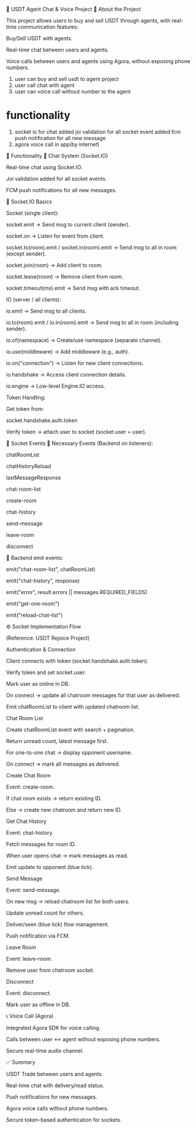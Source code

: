 📌 USDT Agent Chat & Voice Project
🚀 About the Project

This project allows users to buy and sell USDT through agents, with real-time communication features:

Buy/Sell USDT with agents.

Real-time chat between users and agents.

Voice calls between users and agents using Agora, without exposing phone numbers.
1. user can buy and sell usdt to agent project
2. user call chat with agent
3. user can voice call without number to the agent

# functionality
1. socket io for chat
    added joi validation for all socket event
    added fcm push notification for all new message
2. agora voice call in app(by internet)

🔧 Functionality
💬 Chat System (Socket.IO)

Real-time chat using Socket.IO.

Joi validation added for all socket events.

FCM push notifications for all new messages.

🔹 Socket.IO Basics

Socket (single client):

socket.emit → Send msg to current client (sender).

socket.on → Listen for event from client.

socket.to(room).emit / socket.in(room).emit → Send msg to all in room (except sender).

socket.join(room) → Add client to room.

socket.leave(room) → Remove client from room.

socket.timeout(ms).emit → Send msg with ack timeout.

IO (server / all clients):

io.emit → Send msg to all clients.

io.to(room).emit / io.in(room).emit → Send msg to all in room (including sender).

io.of(namespace) → Create/use namespace (separate channel).

io.use(middleware) → Add middleware (e.g., auth).

io.on("connection") → Listen for new client connections.

io.handshake → Access client connection details.

io.engine → Low-level Engine.IO access.

Token Handling:

Get token from:

socket.handshake.auth.token


Verify token → attach user to socket (socket.user = user).

📌 Socket Events
🔹 Necessary Events (Backend on listeners):

chatRoomList

chatHistoryReload

lastMessageResponse

chat-room-list

create-room

chat-history

send-message

leave-room

disconnect

🔹 Backend emit events:

emit("chat-room-list", chatRoomList)

emit("chat-history", response)

emit("error", result.errors || messages.REQUIRED_FIELDS)

emit("get-one-room")

emit("reload-chat-list")

⚙️ Socket Implementation Flow

(Reference: USDT Rejoice Project)

Authentication & Connection

Client connects with token (socket.handshake.auth.token).

Verify token and set socket.user.

Mark user as online in DB.

On connect → update all chatroom messages for that user as delivered.

Emit chatRoomList to client with updated chatroom list.

Chat Room List

Create chatRoomList event with search + pagination.

Return unread count, latest message first.

For one-to-one chat → display opponent username.

On connect → mark all messages as delivered.

Create Chat Room

Event: create-room.

If chat room exists → return existing ID.

Else → create new chatroom and return new ID.

Get Chat History

Event: chat-history.

Fetch messages for room ID.

When user opens chat → mark messages as read.

Emit update to opponent (blue tick).

Send Message

Event: send-message.

On new msg → reload chatroom list for both users.

Update unread count for others.

Deliver/seen (blue tick) flow management.

Push notification via FCM.

Leave Room

Event: leave-room.

Remove user from chatroom socket.

Disconnect

Event: disconnect.

Mark user as offline in DB.

📞 Voice Call (Agora)

Integrated Agora SDK for voice calling.

Calls between user ↔ agent without exposing phone numbers.

Secure real-time audio channel.

✅ Summary

USDT Trade between users and agents.

Real-time chat with delivery/read status.

Push notifications for new messages.

Agora voice calls without phone numbers.

Secure token-based authentication for sockets.